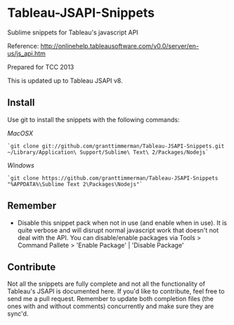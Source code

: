 Tableau-JSAPI-Snippets
======================

Sublime snippets for Tableau's javascript API

Reference: http://onlinehelp.tableausoftware.com/v0.0/server/en-us/js_api.htm

Prepared for TCC 2013

This is updated up to Tableau JSAPI v8.

Install
-------
Use git to install the snippets with the following commands:

*MacOSX*

    `git clone git://github.com/granttimmerman/Tableau-JSAPI-Snippets.git ~/Library/Application\ Support/Sublime\ Text\ 2/Packages/Nodejs`

*Windows*

    `git clone https://github.com/granttimmerman/Tableau-JSAPI-Snippets "%APPDATA%\Sublime Text 2\Packages\Nodejs"`


Remember
--------
* Disable this snippet pack when not in use (and enable when in use). It is quite verbose and will disrupt normal javascript work that doesn't not deal with the API. You can disable/enable packages via Tools > Command Pallete > 'Enable Package' | 'Disable Package'

Contribute
----------
Not all the snippets are fully complete and not all the functionality of Tableau's JSAPI is documented here. If you'd like to contribute, feel free to send me a pull request. Remember to update both completion files (the ones with and without comments) concurrently and make sure they are sync'd.